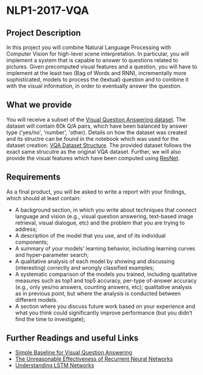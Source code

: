 # NLP1-2017-VQA

## Project Description
In this project you will combine Natural Language Processing with Computer Vision for high-level scene interpretation. In particular, you will implement a system that is capable to answer to questions related to pictures. Given precomputed visual features and a question, you will have to implement at the least two (Bag of Words and RNN), incrementally more sophisticated, models to process the (textual) question and to combine it with the visual information, in order to eventually answer the question.

## What we provide
You will receive a subset of the [Visual Question Answering dataset](http://visualqa.org/). The dataset will contain 60k Q/A pairs, which have been balanced by answer type ('yes/no', 'number', 'other). Details on how the dataset was created and its structre can be found in the notebook which was used for the dataset creation: [VQA Dataset Structure](https://github.com/timbmg/NLP1-2017-VQA/blob/master/VQA%20Dataset%20Structure.ipynb). The provided dataset follows the exact same strucutre as the original VQA dataset. Further, we will also provide the visual features which have been computed using [ResNet](https://arxiv.org/pdf/1512.03385.pdf).

## Requirements
As a final product, you will be asked to write a report with your findings, which should at least contain:
* A background section, in which you write about techniques that connect language and vision (e.g., visual question answering, text-based image retrieval, visual dialogue, etc) and the problem that you are trying to address;
* A description of the model that you use, and of its individual components;
* A summary of your models’ learning behavior, including learning curves and hyper-parameter search;
* A qualitative analysis of each model by showing and discussing (interesting) correctly and wrongly classified examples;
* A systematic comparison of the models you trained, including qualitative measures such as top1 and top5 accuracy, per-type of-answer accuracy (e.g., only yes/no answers, counting answers, etc); qualitative analysis as in previous point, but where the analysis is conducted between different models.
* A section where you discuss future work based on your experience and what you think could significantly improve performance (but you didn’t find the time to investigate);

## Further Readings and useful Links
* [Simple Baseline for Visual Question Answering](https://arxiv.org/pdf/1512.02167.pdf)
* [The Unreasonable Effectiveness of Recurrent Neural Networks](http://karpathy.github.io/2015/05/21/rnn-effectiveness/)
* [Understanding LSTM Networks](http://colah.github.io/posts/2015-08-Understanding-LSTMs/)
